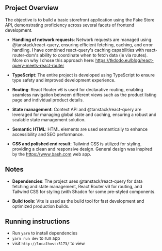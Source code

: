

## Project Overview
The objective is to build a basic storefront application using the Fake Store API, demonstrating proficiency across several facets of frontend development.

- **Handling of network requests**: Network requests are managed using @tanstack/react-query, ensuring efficient fetching, caching, and error handling. I have combined react-query's caching capabilities with react-router-dom's ability to coordinate when to fetch data (ie via routes). More on why I chose this approach here: https://tkdodo.eu/blog/react-query-meets-react-router 

- **TypeScript**: The entire project is developed using TypeScript to ensure type safety and improved development experience.

- **Routing**: React Router v6 is used for declarative routing, enabling seamless navigation between different views such as the product listing page and individual product details.

- **State management**: Context API and @tanstack/react-query are leveraged for managing global state and caching, ensuring a robust and scalable state management solution.

- **Semantic HTML**: HTML elements are used semantically to enhance accessibility and SEO performance.

- **CSS and polished end result**: Tailwind CSS is utilized for styling, providing a clean and responsive design. General design was inspired by the https://www.bash.com web app.

## Notes

- **Dependencies**: The project uses @tanstack/react-query for data fetching and state management, React Router v6 for routing, and Tailwind CSS for styling (with Shadcn for some pre-styled components.

- **Build tools**: Vite is used as the build tool for fast development and optimized production builds.

## Running instructions
- Run ```yarn``` to install dependencies
- ```yarn run dev``` to run app
- visit ```http://localhost:5173/``` to view
